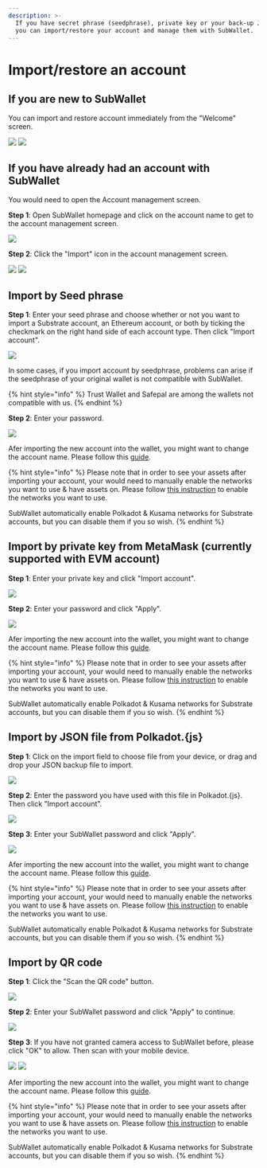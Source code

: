 ```yaml
---
description: >-
  If you have secret phrase (seedphrase), private key or your back-up JSON file,
  you can import/restore your account and manage them with SubWallet.
---
```


# Import/restore an account

## If you are new to SubWallet

You can import and restore account immediately from the "Welcome" screen.&#x20;

![](<../../.gitbook/assets/image (10) (2).png>) ![](<../../.gitbook/assets/image (5) (2).png>)

## If you have already had an account with SubWallet

You would need to open the Account management screen.

**Step 1**: Open SubWallet homepage and click on the account name to get to the account management screen.

![](<../../.gitbook/assets/image (68).png>)

**Step 2**: Click the "Import" icon in the account management screen.

![](<../../.gitbook/assets/image (18) (3).png>) ![](<../../.gitbook/assets/image (15) (3).png>)



## Import by Seed phrase

**Step 1**: Enter your seed phrase and choose whether or not you want to import a Substrate account, an Ethereum account, or both by ticking the checkmark on the right hand side of each account type. Then click "Import account".

![](<../../.gitbook/assets/image (72).png>)

In some cases, if you import account by seedphrase, problems can arise if the seedphrase of your original wallet is not compatible with SubWallet.&#x20;

{% hint style="info" %}
Trust Wallet and Safepal are among the wallets not compatible with us.&#x20;
{% endhint %}

**Step 2**: Enter your password.

![](<../../.gitbook/assets/image (79).png>)

Afer importing the new account into the wallet, you might want to change the account name. Please follow this [guide](switch-between-accounts-and-change-account-name.md).

{% hint style="info" %}
Please note that in order to see your assets after importing your account, your would need to manually enable the networks you want to use & have assets on. Please follow [this instruction](../customize-your-blockchains.md) to enable the networks you want to use.

SubWallet automatically enable Polkadot & Kusama networks for Substrate accounts, but you can disable them if you so wish.&#x20;
{% endhint %}

## Import by private key from MetaMask (currently supported with EVM account)

**Step 1**: Enter your  private key and click "Import account".

![](<../../.gitbook/assets/image (2) (4).png>)

**Step 2**: Enter your password and click "Apply".

![](<../../.gitbook/assets/image (19) (3).png>)

Afer importing the new account into the wallet, you might want to change the account name. Please follow this [guide](switch-between-accounts-and-change-account-name.md).

{% hint style="info" %}
Please note that in order to see your assets after importing your account, your would need to manually enable the networks you want to use & have assets on. Please follow [this instruction](../customize-your-blockchains.md) to enable the networks you want to use.

SubWallet automatically enable Polkadot & Kusama networks for Substrate accounts, but you can disable them if you so wish.&#x20;
{% endhint %}



## Import by JSON file from Polkadot.{js}

**Step 1**: Click on the import field to choose file from your device, or drag and drop your JSON backup file to import.

![](<../../.gitbook/assets/image (61).png>)

**Step 2**: Enter the password you have used with this file in Polkadot.{js}. Then click "Import account".&#x20;

![](<../../.gitbook/assets/image (48).png>)

**Step 3**: Enter your SubWallet password and click "Apply".

![](<../../.gitbook/assets/image (75).png>)

Afer importing the new account into the wallet, you might want to change the account name. Please follow this [guide](switch-between-accounts-and-change-account-name.md).

{% hint style="info" %}
Please note that in order to see your assets after importing your account, your would need to manually enable the networks you want to use & have assets on. Please follow [this instruction](../customize-your-blockchains.md) to enable the networks you want to use.

SubWallet automatically enable Polkadot & Kusama networks for Substrate accounts, but you can disable them if you so wish.&#x20;
{% endhint %}



## Import by QR code

**Step 1**: Click the "Scan the QR code" button.

![](<../../.gitbook/assets/image (49).png>)

**Step 2**: Enter your SubWallet password and click "Apply" to continue.

![](<../../.gitbook/assets/image (62).png>)

**Step 3**: If you have not granted camera access to SubWallet before, please click "OK" to allow. Then scan with your mobile device.&#x20;

![](<../../.gitbook/assets/image (34).png>) ![](<../../.gitbook/assets/image (45).png>)

Afer importing the new account into the wallet, you might want to change the account name. Please follow this [guide](switch-between-accounts-and-change-account-name.md).

{% hint style="info" %}
Please note that in order to see your assets after importing your account, your would need to manually enable the networks you want to use & have assets on. Please follow [this instruction](../customize-your-blockchains.md) to enable the networks you want to use.

SubWallet automatically enable Polkadot & Kusama networks for Substrate accounts, but you can disable them if you so wish.&#x20;
{% endhint %}

